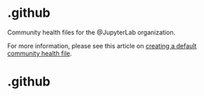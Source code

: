 # .github

Community health files for the @JupyterLab organization.

For more information, please see this article on [creating a default community health file](https://help.github.com/en/articles/creating-a-default-community-health-file-for-your-organization).
# .github
